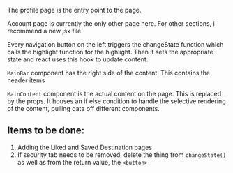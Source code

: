The profile page is the entry point to the page. 

Account page is currently the only other page here. For other sections, i recommend a new jsx file.

Every navigation button on the left triggers the changeState function which calls the highlight function for the highlight.
Then it sets the appropriate state and react uses this hook to update content.

`MainBar` component has the right side of the content. This contains the header items

`MainContent` component is the actual content on the page. This is replaced by the props. It houses an if else condition to
handle the selective rendering of the content, pulling data off different components.

## Items to be done:
1. Adding the Liked and Saved Destination pages
2. If security tab needs to be removed, delete the thing from `changeState()` as well as from the return value, the `<button>`